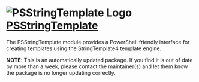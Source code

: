 # ![PSStringTemplate Logo](https://cdn.jsdelivr.net/gh/pauby/ChocoPackages@6550452a/icons/psstringtemplate.png "PSStringTemplate")[PSStringTemplate](https://chocolatey.org/packages/psstringtemplate)

The PSStringTemplate module provides a PowerShell friendly interface for creating templates using the StringTemplate4 template engine.

**NOTE**: This is an automatically updated package. If you find it is out of date by more than a week, please contact the maintainer(s) and let them know the package is no longer updating correctly.
